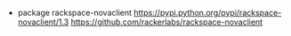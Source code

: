 * package rackspace-novaclient
https://pypi.python.org/pypi/rackspace-novaclient/1.3
https://github.com/rackerlabs/rackspace-novaclient
